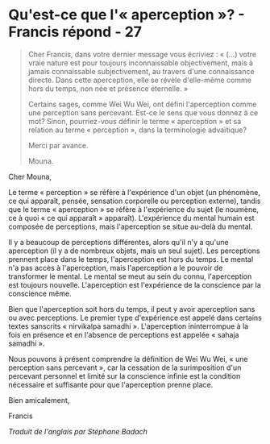 # Qu'est-ce que l'« aperception »? - Francis répond - 27

>Cher Francis, dans votre dernier message vous écriviez : « (...) votre vraie nature est pour toujours inconnaissable objectivement, mais à jamais connaissable subjectivement, au travers d'une connaissance directe. Dans cette aperception, elle se révèle d'elle-même comme hors du temps, non née et présence éternelle. »
>
>Certains sages, comme Wei Wu Wei, ont défini l'aperception comme une perception sans percevant. Est-ce le sens que vous donnez à ce mot? Sinon, pourriez-vous définir le terme « aperception » et sa relation au terme « perception », dans la terminologie advaïtique?
>
>Merci par avance.
>
>Mouna.

Cher Mouna,

Le terme « perception » se réfère à l'expérience d'un objet (un phénomène, ce qui apparaît, pensée, sensation corporelle ou perception externe), tandis que le terme « aperception » se réfère à l'expérience du sujet (le noumène, ce à quoi « ce qui apparaît » apparaît). L'expérience du mental humain est composée de perceptions, mais l'aperception se situe au-delà du mental.

Il y a beaucoup de perceptions différentes, alors qu'il n'y a qu'une aperception (il y a de nombreux objets, mais un seul sujet). Les perceptions prennent place dans le temps, l'aperception est hors du temps. Le mental n'a pas accès à l'aperception, mais l'aperception a le pouvoir de transformer le mental. Le mental se meut au sein du connu, l'aperception est toujours nouvelle. L'aperception est l'expérience de la conscience par la conscience même.

Bien que l'aperception soit hors du temps, il peut y avoir aperception sans ou avec perceptions. Le premier type d'expérience est appelé dans certains textes sanscrits « nirvikalpa samadhi ». L'aperception ininterrompue à la fois en présence et en l'absence de perceptions est appelée « sahaja samadhi ».

Nous pouvons à présent comprendre la définition de Wei Wu Wei, « une perception sans percevant », car la cessation de la surimposition d'un percevant personnel et limité sur la conscience infinie est la condition nécessaire et suffisante pour que l'aperception prenne place.

Bien amicalement,

Francis

_Traduit de l'anglais par Stéphane Badach_
